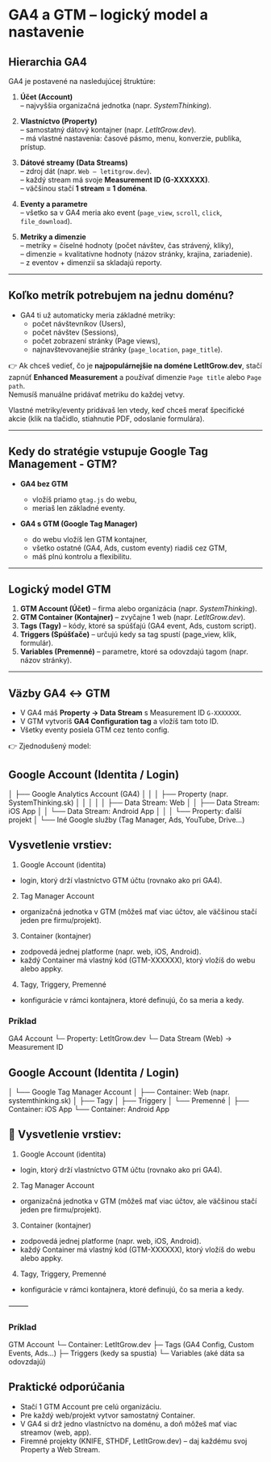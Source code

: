 # GA4 a GTM – logický model a nastavenie

## Hierarchia GA4

GA4 je postavené na nasledujúcej štruktúre:

1. **Účet (Account)**  
   – najvyššia organizačná jednotka (napr. *SystemThinking*).

2. **Vlastníctvo (Property)**  
   – samostatný dátový kontajner (napr. *LetItGrow.dev*).  
   – má vlastné nastavenia: časové pásmo, menu, konverzie, publika, prístup.

3. **Dátové streamy (Data Streams)**  
   – zdroj dát (napr. `Web – letitgrow.dev`).  
   – každý stream má svoje **Measurement ID (G-XXXXXX)**.  
   – väčšinou stačí **1 stream = 1 doména**.

4. **Eventy a parametre**  
   – všetko sa v GA4 meria ako event (`page_view`, `scroll`, `click`, `file_download`).

5. **Metriky a dimenzie**  
   – metriky = číselné hodnoty (počet návštev, čas strávený, kliky),  
   – dimenzie = kvalitatívne hodnoty (názov stránky, krajina, zariadenie).  
   – z eventov + dimenzií sa skladajú reporty.

---

## Koľko metrík potrebujem na jednu doménu?

- GA4 ti už automaticky meria základné metriky:  
  - počet návštevníkov (Users),  
  - počet návštev (Sessions),  
  - počet zobrazení stránky (Page views),  
  - najnavštevovanejšie stránky (`page_location`, `page_title`).  

👉 Ak chceš vedieť, čo je **najpopulárnejšie na doméne LetItGrow.dev**, stačí zapnúť **Enhanced Measurement** a používať dimenzie `Page title` alebo `Page path`.  
Nemusíš manuálne pridávať metriku do každej vetvy.

Vlastné metriky/eventy pridávaš len vtedy, keď chceš merať špecifické akcie (klik na tlačidlo, stiahnutie PDF, odoslanie formulára).

---

## Kedy do stratégie vstupuje Google Tag Management - GTM?

- **GA4 bez GTM**  
  - vložíš priamo `gtag.js` do webu,  
  - meriaš len základné eventy.

- **GA4 s GTM (Google Tag Manager)**  
  - do webu vložíš len GTM kontajner,  
  - všetko ostatné (GA4, Ads, custom eventy) riadiš cez GTM,  
  - máš plnú kontrolu a flexibilitu.

---

## Logický model GTM

1. **GTM Account (Účet)** – firma alebo organizácia (napr. *SystemThinking*).  
2. **GTM Container (Kontajner)** – zvyčajne 1 web (napr. *LetItGrow.dev*).  
3. **Tags (Tagy)** – kódy, ktoré sa spúšťajú (GA4 event, Ads, custom script).  
4. **Triggers (Spúšťače)** – určujú kedy sa tag spustí (page_view, klik, formulár).  
5. **Variables (Premenné)** – parametre, ktoré sa odovzdajú tagom (napr. názov stránky).

---

## Väzby GA4 ↔ GTM

- V GA4 máš **Property → Data Stream** s Measurement ID `G-XXXXXXX`.  
- V GTM vytvoríš **GA4 Configuration tag** a vložíš tam toto ID.  
- Všetky eventy posiela GTM cez tento config.  

👉 Zjednodušený model:

## Google Account (Identita / Login)
│
├── Google Analytics Account (GA4)
│   │
│   ├── Property (napr. SystemThinking.sk)
│   │   │
│   │   ├── Data Stream: Web
│   │   ├── Data Stream: iOS App
│   │   └── Data Stream: Android App
│   │
│   └── Property: ďalší projekt
│
└── Iné Google služby (Tag Manager, Ads, YouTube, Drive…)

## Vysvetlenie vrstiev:
1.	Google Account (identita)
- login, ktorý drží vlastníctvo GTM účtu (rovnako ako pri GA4).
2.	Tag Manager Account
- organizačná jednotka v GTM (môžeš mať viac účtov, ale väčšinou stačí jeden pre firmu/projekt).
3.	Container (kontajner)
- zodpovedá jednej platforme (napr. web, iOS, Android).
- každý Container má vlastný kód (GTM-XXXXXX), ktorý vložíš do webu alebo appky.
4.	Tagy, Triggery, Premenné
- konfigurácie v rámci kontajnera, ktoré definujú, čo sa meria a kedy.


### Príklad
GA4 Account
 └─ Property: LetItGrow.dev
     └─ Data Stream (Web) → Measurement ID

## Google Account (Identita / Login)
│
└── Google Tag Manager Account
    │
    ├── Container: Web (napr. systemthinking.sk)
    │   ├── Tagy
    │   ├── Triggery
    │   └── Premenné
    │
    ├── Container: iOS App
    └── Container: Android App


## 🔑 Vysvetlenie vrstiev:
1.	Google Account (identita)
- login, ktorý drží vlastníctvo GTM účtu (rovnako ako pri GA4).
2.	Tag Manager Account
- organizačná jednotka v GTM (môžeš mať viac účtov, ale väčšinou stačí jeden pre firmu/projekt).
3.	Container (kontajner)
- zodpovedá jednej platforme (napr. web, iOS, Android).
- každý Container má vlastný kód (GTM-XXXXXX), ktorý vložíš do webu alebo appky.
4.	Tagy, Triggery, Premenné
-  konfigurácie v rámci kontajnera, ktoré definujú, čo sa meria a kedy.

⸻

### Príklad
GTM Account
 └─ Container: LetItGrow.dev
     ├─ Tags (GA4 Config, Custom Events, Ads…)
     ├─ Triggers (kedy sa spustia)
     └─ Variables (aké dáta sa odovzdajú)



##  Praktické odporúčania

- Stačí 1 GTM Account pre celú organizáciu.
- Pre každý web/projekt vytvor samostatný Container.
- V GA4 si drž jedno vlastníctvo na doménu, a doň môžeš mať viac streamov (web, app).
- Firemné projekty (KNIFE, STHDF, LetItGrow.dev) – daj každému svoj Property a Web Stream.